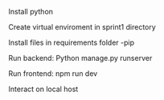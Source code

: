 Install python

Create virtual enviroment in sprint1 directory

Install files in requirements folder -pip

Run backend: Python manage.py runserver 

Run frontend: npm run dev


Interact on local host
